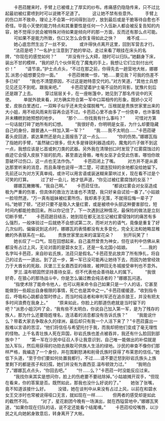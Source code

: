 　　卡芭菈醒来时，手臂上已被缠上了厚实的纱布。疼痛感仍隐隐传来，只不过比起最初被红雾喷到时可以说微不足道了。
　　这让她不禁有些意外。
　　手臂上的伤口并不致命，理论上不会第一时间得到治疗，放到最后或是干脆等待自愈也不奇怪。毕竟小天使的能力特点和其重要性是任何一个入伍新人都会被反复告知的内容，她不觉得沙民会被特殊对待如果是倾向坏的那一方面，反而还有那么点可能。
　　可如果不是能力所致，伤口又怎么会恢复得如此之快？
　　难不成……
　　她心底忽然生出了一丝不安。
　　或许得快点离开这里，回到军营去才行。
　　“法菈是吧？”一名护士注意到了她的举动，走过来看了眼挂在床头的名牌，“你现在的感觉如何？”
　　“并没有什么大碍，随时可以归队。”她翻身下床，装出不甘的模样，“我的好几个伙伴死在了魔鬼的手上，我想让它们立刻付出代价！”
　　“请节哀。”护士点点头，“不过在那之前，你得先去一趟营地大帐，娜娜瓦.派恩小姐想要见你一面。”
　　卡芭菈微微一惊，“她……要见我？可我的伤差不多已经”
　　“我也不清楚原因，不过这是她特意交代的。”对方笑道，“其他士兵想见见还见不到呢。跟我来吧。”
　　卡芭菈望着护士毫不设防的背影，犹豫片刻后还是跟了上去。
　　穿过层层关卡，在一座帐篷中，她见到了那名传说中的天使。
　　单就外貌来看，对方确实符合第一军中口耳相传的形象，既娇小又可爱，皮肤白里透红，一双眸子似乎还未完全摆脱稚气，压根就是贵族世家里出来的大小姐，用不经风雨来形容再合适不过。卡芭菈心里不由多了一份侥幸，也许事情并未糟糕到她预想的地步。
　　“那个……你找我有什么事吗？”
　　可惜对方第一句话就打碎了她所有的幻想。
　　“我很好奇，你明明是女巫，为什么却要隐藏自己的身份，跟普通人一样加入第一军？”
　　“我……我不太明白……”卡芭菈硬着头皮回道，裘达果然还是向上面报告了这一点么……
　　“你的伤势。”娜娜瓦指了指她的手臂，“虽然破口很多，但大多是锋锐利器造成的，魔鬼的爪子做不到这一点，我想应该是匕首或刺刀类的武器。另外我在清理创口时发现了红雾腐蚀过的痕迹它会侵入皮肤下层的肌肉，甚至直达骨骼，唯有女巫才会受此伤害。哪怕你故意破坏过伤口，这一点也无法作伪。”
　　卡芭菈闭上了嘴。
　　对方并不是从裘达那里听来的消息，而且条理也说得一清二楚，可谓连狡辩的余地都没给她留下。先前还以为对方天真单纯，或许可以用言语或装迷糊来蒙哄过关，现在看不过是个可笑的打算。
　　过了好一会儿，她才低声道，“你见过被红雾腐蚀的女巫？”
　　娜娜瓦撇撇嘴，“我自己啊。”
　　卡芭菈怔住。
　　“都说红雾会对女巫造成极为严重的伤害，但具体的救治方法谁也不清楚，我只好亲自试验一番了。”小姑娘一脸坦然道，“万一真有姐妹被红雾所伤，我却素手无策，不就得后悔一辈子了吗。”她顿了顿，“还好只要不是吸入大量红雾，或是被喷中头部这种要害部位，短时间内都能抢救回来。所以你记住了，下一次遇到这种情况，最保险的做法是立刻切断手臂。”
　　卡芭菈趟目结舌，她到现在都无法忘记被红雾侵蚀时的痛苦有多么强烈，一般体验过一后就绝不会想试第二次，而听对方的语气，竟像是重复了好几次似的。偏偏说到这点时，娜娜瓦的表情都没有太多变化，完全无法和她略显稚嫩的外表联系在一起。
　　贵族世家里出来的温室花朵？
　　别开玩笑了！
　　她长叹了一口气，现在回想起来，自己虽然曾贵为神女，但在谈判中仿佛从来都没有占过上风，无论对面的是碧水女王，还是一名北国小姑娘。
　　“……我的名字叫卡芭菈，来自砂岩氏族，法菈只是假名。”卡芭菈至此放弃了所有挣扎，将自己的过去一一道出。到了这一步，第一军已没可能再让她待下去，而因为她曾经效力于大酋长的死敌、灰堡三王女嘉西亚的缘故，被押回无冬城接受审判也不意外。
　　罗兰.温布顿固然坚持善待女巫，但不代表他会善待敌人的属下。
　　“我很好奇，在狼心的那场战斗中，你是怎么骗过教会纯洁者的？”娜娜瓦问道。
　　“指使术除了能命令他人，也可以用来命令自己如果只是一个人的话，它甚至能做到一些超出自身极限的事情，死亡也是其中之一。”卡芭菈缓缓道，“收到指令后，呼吸和心跳都会暂时停止，而当时纯洁者和审判军还在追杀狼王，并没有把太多时间浪费在我身上。”
　　“原来如此，你脸上的那道伤疤就是当时留下的吧？”派恩小姐沉吟了会，“我有些不太明白，你说自己加入第一军，是为了残存的族人，那为什么还要隐姓埋名，连活着的消息都没有告诉氏族？”
　　“我能说什么？带着大家去争取永久的绿洲，最后却只有我一个人活下来了？”卡芭菈露出一股难以言语的苦涩，“他们将信任与希望托付于我，而我却把他们变成了毫无理性的怪物。上千名青壮族人死在异国，砂岩氏族也差点被吞并，我还有什么脸回到部族中？”
　　“第一军在沙民中征召人手让我意识到，自己唯一能做出的补偿就是加入军队，然后用获得的功勋去换取可供族人生活的绿地。沙民的审查不像你们那样严格，我编造了一个身份，并在围剿怒涛和削骨氏族时获得了布莱恩的信任。”她低下头道，“至于你们要如何处置我都行，不过……请不要迁怒到砂岩氏族头上族里剩下的都是孩子和妇孺，她们并没有为嘉西亚.温布顿效力过。”
　　“我明白了，”娜娜瓦点点头，“你回去吧。”
　　“什……么？”卡芭菈一时没能反应过来。
　　“我找你来其实是想问你，脸上的伤疤要不要祛除掉。”小姑娘摊开双手，“但现在看来，你的答案是否。既然如此，那我也没什么好说的了。”
　　她张了张嘴，竟不知道该接什么好。
　　没错，她在谈判中从来没有占过上风，以前在和碧水女王交涉时也常被说得哑口无言，就如现在一样……
　　但两者的感受却是如此的截然不同。
　　“对了，星花剧团今晚有一场演出，就在西隘营地中，”娜娜瓦笑道，“如果你现在归队的话，说不定还能看个结尾噢。”
　　卡芭菈咬咬嘴唇，以沙民之礼向她躬身致意后，转身离开了大帐。
　　
　　